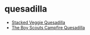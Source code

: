 # quesadilla

 * [Stacked Veggie Quesadilla](index/s/stacked-veggie-quesadilla-363653.json)
 * [The Boy Scouts Campfire Quesadilla](index/t/the-boy-scouts-campfire-quesadilla-56389770.json)
